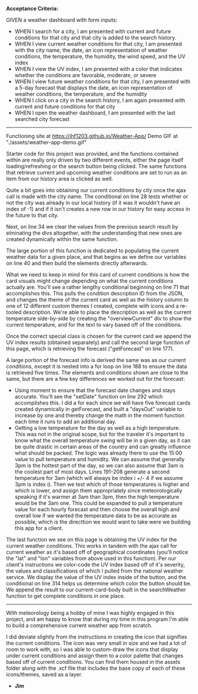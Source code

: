 **Acceptance Criteria:**

GIVEN a weather dashboard with form inputs:

- WHEN I search for a city, I am presented with current and future conditions for that city and that city is added to the search history.
- WHEN I view current weather conditions for that city, I am presented with the city name, the date, an icon representation of weather conditions, the temperature, the humidity, the wind speed, and the UV index
- WHEN I view the UV index, I am presented with a color that indicates whether the conditions are favorable, moderate, or severe
- WHEN I view future weather conditions for that city, I am presented with a 5-day forecast that displays the date, an icon representation of weather conditions, the temperature, and the humidity
- WHEN I click on a city in the search history, I am again presented with current and future conditions for that city
- WHEN I open the weather dashboard, I am presented with the last searched city forecast

__________________________________________________

Functioning site at https://jhf1203.github.io/Weather-App/
Demo GIF at "./assets/weather-app-demo.gif"

Starter code for this project was provided, and the functions contained within are really only driven by two different events, either the page itself loading/refreshing or the search button being clicked.  The same functions that retrieve current and upcoming weather conditions are set to run as an item from our history area is clicked as well.  

Quite a bit goes into obtaining our current conditions by city once the ajax call is made with the city name.  The conditional on line 28 tests whether or not the city was already in our local history (if it was it wouldn't have an index of -1) and if it isn't creates a new row in our history for easy access in the future to that city.  

Next, on line 34 we clear the values from the previous search result by elminating the divs altogether, with the understanding that new ones are created dynamically within the same function.  

The large portion of this function is dedicated to populating the current weather data for a given place, and that begins as we define our variables on line 40 and then build the elements directly afterwards.  

What we need to keep in mind for this card of current conditions is how the card visuals might change depending on what the current conditions actually are.  You'll see a rather lengthy conditional beginning on line 71 that accomplishes this.  This pulls the condition description ID from the JSON, and changes the theme of the current card as well as the history column to one of 12 different custom themes I created, complete with icons and a re-tooled description.  We're able to place the description as well as the current temperature side-by-side by creating the "overviewCurrent" div to show the current temperature, and for the text to vary based off of the conditions.  

Once the correct special class is chosen for the current card we append the UV index results (obtained separately) and call the second large function of this page, which is retrieving the forecast ("getForecast" on line 177). 

A large portion of the forecast info is derived the same was as our current conditions, except it is nested into a for loop on line 188 to ensure the data is retrieved five times.  The elements and conditions shown are close to the same, but there are a few key differences we worked out for the forecast:
- Using moment to ensure that the forecast date changes and stays accurate.  You'll see the "setDate" function on line 292 which accomplishes this.  I did a for each since we will have five forecast cards created dynamically in getForecast, and built a "daysOut" variable to increase by one and thereby change the math in the moment function each time it runs to add an additional day.  
- Getting a low temperature for the day as well as a high temperature.  This was not in the original scope, but for the traveler it's important to know what the overall temperature swing will be in a given day, as it can be quite drastic in certain areas of the country and can greatly influence what should be packed.  The logic was already there to use the 15:00 value to pull temperature and humidity.  We can assume that generally 3pm is the hottest part of the day, so we can also assume that 3am is the coolest part of most days.  Lines 191-208 generate a second temperature for 3am (which will always be index i +/- 4 if we assume 3pm is index i).  Then we test which of those temperatures is higher and which is lower, and assign them appropriately since meteorologically speaking if it's warmer at 3am than 3pm, then the high temperature would be the 3am one.  This could be expanded to pull a temperature value for each hourly forecast and then choose the overall high and overall low if we wanted the temperature data to be as accurate as possible, which is the directtion we would want to take were we building this app for a client.

The last function we see on this page is obtaining the UV index for the current weather conditions.  This works in tandem with the ajax call for current weather as it's based off of geographical coordinates (you'll notice the "lat" and "lon" variables from above used in this function).  Per our client's instructions we color-code the UV Index based off of it's severity, the values and classifications of which I pulled from the national weather service.  We display the value of the UV index inside of the button, and the conditional on line 314 helps us determine which color the button should be.  We append the result to our current-card-body built in the searchWeather function to get complete conditions in one place.

__________________________________________________

With meteorology being a hobby of mine I was highly engaged in this project, and am happy to know that during my time in this program I'm able to build a comprehensive current weather app from scratch.  

I did deviate slightly from the instructions in creating the icon that signifies the current conditions.  The icon was very small in size and we had a lot of room to work with, so I was able to custom-draw the icons that display under current conditions and assign them to a color palette that changes based off of current conditions.  You can find them housed in the assets folder along with the .xcf file that includes the base copy of each of these icons/themes, saved as a layer.  

- **Jim**






